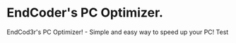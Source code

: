 # EndCoder's PC Optimizer.

EndCod3r's PC Optimizer! - Simple and easy way to speed up your PC!
Test
